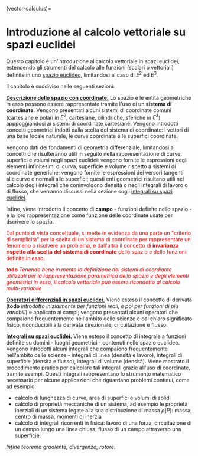 (vector-calculus)=
# Introduzione al calcolo vettoriale su spazi euclidei

Questo capitolo è un'introduzione al calcolo vettoriale in spazi euclidei, estendendo gli strumenti del calcolo alle funzioni (scalari o vettoriali) definite in uno [spazio euclideo](geometry:analytic:euclidean-space), limitandosi al caso di $E^2$ ed $E^3$.

Il capitolo è suddiviso nelle seguenti sezioni:

[**Descrizione dello spazio con coordinate.**](vector-calculus:geometry) Lo spazio e le entità geometriche in esso possono essere rappresentate tramite l'uso di un **sistema di coordinate**. Vengono presentati alcuni sistemi di coordinate comuni (cartesiane e polari in $E^2$, cartesiane, cilindriche, sferiche in $E^3$) apppoggiandosi ai sistemi di coordinate cartesiane. Vengono introdotti concetti geometrici indotti dalla scelta del sistema di coordinate: i vettori di una base locale naturale, le curve coordinate e le superfici coordinate.

Vengono dati dei fondamenti di geometria differenziale, limitandosi ai concetti che risulteranno utili in seguito nella rappresentazione di curve, superfici e volumi negli spazi euclidei: vengono fornite le espressioni degli elementi infinitesimi di curva, superficie e volume rispetto a sistemi di coordinate generiche; vengono fornite le espressioni dei versori tangenti alle curve e normali alle superfici; questi enti geometrici risultano utili nel calcolo degli integrali che coninvolgono densità o negli integrali di lavoro o di flusso, che verranno discussi nella sezione sugli [integrali su spazi euclidei](vector-calculus:integrals).

Infine, viene introdotto il concetto di **campo** - funzioni definite nello spazio - e la loro rappresentazione come funzione delle coordinate usate per dscrivere lo spazio.

<span style="color:red">Dal punto di vista concettuale, si mette in evidenza da una parte un "criterio di semplicità" per la scelta di un sistema di coordinate per rappresentare un fenomeno o risolvere un problema, e dall'altra il concetto di **invarianza rispetto alla scelta del sistema di coordinate** dello spazio e delle funzioni definite in esso.</span>

<span style="color:red"> **todo** *Tenendo bene in mente la definizione dei sistemi di coordiante utilizzati per la rappresentazione parametrica dello spazio e degli elementi geometrici in esso, il calcolo vettoriale può essere ricondotto al calcolo multi-variabile*</span>

[**Operatori differenziali in spazi euclidei.**](vector-calculus:derivatives) Viene esteso il concetto di derivata (**todo** *introdotto inizialmente per funzioni reali, e poi per funzioni di più variabili*) e applicato ai campi; vengono presentati alcuni operatori che compaiono frequentemente nell'ambito delle scienze e dal chiaro significato fisico, riconducibili alla derivata direzionale, circuitazione e flusso.

[**Integrali su spazi euclidei.**](vector-calculus:integrals) Viene esteso il concetto di integrale a funzioni definite su domini - luoghi geometrici - contenuti nello spazio euclideo. Vengono introdotti alcuni integrali che compaiono frequentemente nell'ambito delle scienze - integrali di linea (densità e lavoro), integrali di superficie (densità e flusso), integrali di volume (densità). Viene mostrato il procedimento pratico per calcolare tali integrali grazie all'uso di coordinate, tramite esempi. Questi integrali rappresentano lo strumento matematico necessario per alcune applicazioni che riguardano problemi continui, come ad esempio:
- calcolo di lunghezza di curve, area di superfici e volumi di solidi
- calcolo di proprietà meccaniche di un sistema, ad esempio le proprietà inerziali di un sistema legate alla sua distribuzione di massa $\rho(P)$: massa, centro di massa, momenti di inerzia
- calcolo di integrali ricorrenti in fisica: lavoro di una forza, circuitazione di un campo lungo una linea chiusa, flusso di un campo attraverso una superficie. 

*Infine teorema gradiente, divergenza, rotore*.

<!--
Viene definito **campo scalare** una funzione $f(P)$ a valori reale definita sui punti $P$ di uno spazio euclideo $E^n$, $f: E^n \rightarrow \mathbb{R}$.
Viene definito **campo vettoriale** una funzione $\vec{f}(P)$ a valori vettoriali definita sui punti $P$ di uno spazio euclideo $E^n$, $\vec{f}: E^n \rightarrow V$.
**todo** *esistono anche i tensori...lo diciamo?*

Il calcolo vettoriale è lo strumento naturale per la descrizione di problemi di geometria e fisica, garantendo l'**invarianza** del problema affrontato dalla descrizione adottata. *esempi: proprietà geometriche, inerziali, flussi e circuitazioni,...*

Una volta introdotta una parametrizzazione dello spazio con un insieme di coordinate $P(q^1,...,q^n)$, il calcolo vettoriale può essere ricondotto al calcolo multi-variabile.


**todo** *Contenuti.*

Operatori differenziali:
- derivata direzionale
- gradiente
- divergenza
- rotore

Integrali:
- calcolo di lunghezze, aree e volumi
- calcolo di proprietà fisiche di un sistema:
  - massa, centro di massa, momenti di inerzia
- calcolo di integrali particolari:
  - integrale di volume
  - flusso attraverso una superficie
  - integrale lungo una curva e circuitazione
-->
